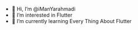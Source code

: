 - 👋 Hi, I’m @iManYarahmadi
- 👀 I’m interested in Flutter
- 🌱 I’m currently learning Every Thing About Flutter
<!---
iManYarahmadi/iManYarahmadi is a ✨ special ✨ repository because its `README.md` (this file) appears on your GitHub profile.
You can click the Preview link to take a look at your changes.
--->

